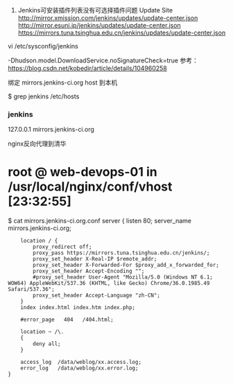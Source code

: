 1. Jenkins可安装插件列表没有可选择插件问题
Update Site
http://mirror.xmission.com/jenkins/updates/update-center.json 
http://mirror.esuni.jp/jenkins/updates/update-center.json
https://mirrors.tuna.tsinghua.edu.cn/jenkins/updates/update-center.json


vi /etc/sysconfig/jenkins

-Dhudson.model.DownloadService.noSignatureCheck=true
参考：https://blog.csdn.net/kobedir/article/details/104960258



绑定 mirrors.jenkins-ci.org host 到本机

$ grep jenkins /etc/hosts
### jenkins ###
127.0.0.1 mirrors.jenkins-ci.org

nginx反向代理到清华

# root @ web-devops-01 in /usr/local/nginx/conf/vhost [23:32:55]
$ cat mirrors.jenkins-ci.org.conf
server
    {
        listen 80;
        server_name mirrors.jenkins-ci.org;

        location / {
            proxy_redirect off;
            proxy_pass https://mirrors.tuna.tsinghua.edu.cn/jenkins/;
            proxy_set_header X-Real-IP $remote_addr;
            proxy_set_header X-Forwarded-For $proxy_add_x_forwarded_for;
            proxy_set_header Accept-Encoding "";
            #proxy_set_header User-Agent "Mozilla/5.0 (Windows NT 6.1; WOW64) AppleWebKit/537.36 (KHTML, like Gecko) Chrome/36.0.1985.49 Safari/537.36";
            proxy_set_header Accept-Language "zh-CN";
        }
        index index.html index.htm index.php;

        #error_page   404   /404.html;

        location ~ /\.
        {
            deny all;
        }

        access_log  /data/weblog/xx.access.log;
        error_log   /data/weblog/xx.error.log;
    }